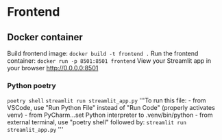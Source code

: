 # Frontend

## Docker container

Build frontend image: `docker build -t frontend .`
Run the frontend container: `docker run -p 8501:8501 frontend`
View your Streamlit app in your browser
<http://0.0.0.0:8501>

### Python poetry

`poetry shell`
`streamlit run streamlit_app.py`
'''To run this file:
        - from VSCode, use "Run Python File" instead of "Run Code" (properly activates venv)
        - from PyCharm...set Python interpreter to .venv/bin/python
        - from external terminal, use "poetry shell" followed by:
            `streamlit run streamlit_app.py`
'''
